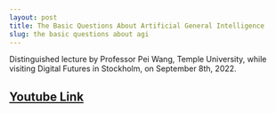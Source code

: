 ```yaml
---
layout: post
title: The Basic Questions About Artificial General Intelligence
slug: the basic questions about agi
---
```


Distinguished lecture by Professor Pei Wang, Temple University, while visiting Digital Futures in Stockholm, on September 8th, 2022.

[Youtube Link](https://www.youtube.com/watch?v=fJxHNtPazN0)
---